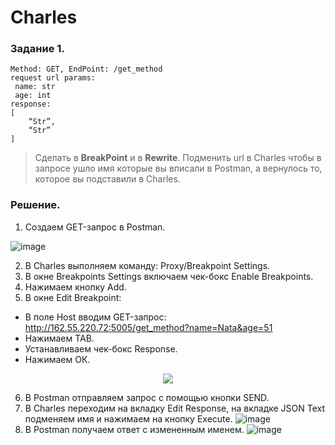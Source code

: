 # Charles
### Задание 1.  
```
Method: GET, EndPoint: /get_method
request url params: 
 name: str
 age: int
response: 
[
    “Str”,
    “Str”
]
```
> Сделать в **BreakPoint** и в **Rewrite**. 
> Подменить url в Charles чтобы в запросе ушло имя которые вы вписали в Postman, а вернулось то, которое вы подставили в Charles.
### Решение.  
1.	Создаем GET-запрос в Postman.

![image](https://user-images.githubusercontent.com/110128771/218327633-76be3ff0-adb9-4103-9d30-0d5c6723ab05.png)

2.	В Charles выполняем команду: Proxy/Breakpoint Settings.
3.	В окне Breakpoints Settings включаем чек-бокс Enable Breakpoints.
4.	Нажимаем кнопку Add.
5.	В окне Edit Breakpoint:
   -	В поле Host вводим GET-запрос: http://162.55.220.72:5005/get_method?name=Nata&age=51
   -	Нажимаем TAB. 
   -	Устанавливаем чек-бокс Response.
   -	Нажимаем ОК.

<div id="screen" align="center" dir="auto">
<p dir="auto"> <img src="https://user-images.githubusercontent.com/110128771/218328101-410308b0-4e33-46ee-9b1f-f9a47bc49296.png" style="max-width: 100%;">
</p> </div>

6.	В Postman отправляем запрос с помощью кнопки SEND.
7.	В Charles переходим на вкладку Edit Response,  на вкладке JSON Text подменяем имя и нажимаем на кнопку Execute.
![image](https://user-images.githubusercontent.com/110128771/218328115-fd0a8191-bf00-4c11-96ea-d6d2424653df.png)
8.	В Postman получаем ответ с измененным именем. 
	![image](https://user-images.githubusercontent.com/110128771/218327722-732d2532-78ad-489a-8da9-e697cc1b4527.png)
